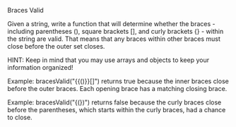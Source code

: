 Braces Valid

Given a string, write a function that will determine whether the braces  - including parentheses (), square brackets [], and curly brackets {} - within the string are valid. That means that any braces within other braces must close before the outer set closes.

HINT: Keep in mind that you may use arrays and objects to keep your information organized!

Example: bracesValid("{{()}}[]") returns true because the inner braces close before the outer braces. Each opening brace has a matching closing brace.

Example:  bracesValid("{(})") returns false because the curly braces close before the parentheses, which starts within the curly braces, had a chance to close.